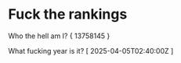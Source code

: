 # Fuck the rankings

Who the hell am I?
{ 13758145 }

What fucking year is it?
[ 2025-04-05T02:40:00Z ]
